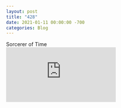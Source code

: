 ```yaml
---
layout: post
title: "428"
date: 2021-01-11 00:00:00 -700
categories: Blog
---
```


<div class="blog-content">
				<div class="paragraph">Sorcerer of Time<br></div>
				<div class="wsite-video"><iframe src="https://youtube.com/embed/x7Qc8TC_el4" frameborder="0" allowfullscreen></div>  
				<div>
					<div class="wsite-image wsite-image-border-none " style="padding-top:10px;padding-bottom:10px;margin-left:0;margin-right:0;text-align:center"> 
						<a> <img src="/uploads/1/1/9/3/11936545/photo-2021-01-11-4-08-00-pm_orig.png" alt="Picture" style="width:auto;max-width:100%"> </a> 
						<div style="display:block;font-size:90%"></div> 
					</div>
				</div>
</div>
        
